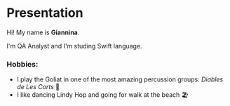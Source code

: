 # Presentation

Hi! My name is **Giannina**.

I'm QA Analyst and I'm studing Swift language.

### Hobbies:

- I play the Goliat in one of the most amazing percussion groups: *Diables de Les Corts* 🥁
- I like dancing Lindy Hop and going for walk at the beach 🏖
